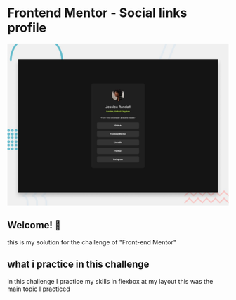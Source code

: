 # Frontend Mentor - Social links profile

![Design preview for the Social links profile coding challenge](./design/desktop-preview.jpg)

## Welcome! 👋

this is my solution for the challenge of "Front-end Mentor"

## what i practice in this challenge

in this challenge I practice my skills in flexbox at my layout this was the main topic I practiced
